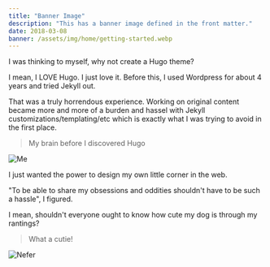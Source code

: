 ```yaml
---
title: "Banner Image"
description: "This has a banner image defined in the front matter."
date: 2018-03-08
banner: /assets/img/home/getting-started.webp
---
```


I was thinking to myself, why not create a Hugo theme?

I mean, I LOVE Hugo. I just love it. Before this, I used Wordpress for about 4 years and tried Jekyll out.

That was a truly horrendous experience. Working on original content became more and more of a burden and hassel with Jekyll customizations/templating/etc which is exactly what I was trying to avoid in the first place.

> My brain before I discovered Hugo

![Me](https://i.pinimg.com/originals/c2/b9/33/c2b933879af8a5f78bc244910451bfda.png)

I just wanted the power to design my own little corner in the web.

"To be able to share my obsessions and oddities shouldn't have to be such a hassle", I figured.

I mean, shouldn't everyone ought to know how cute my dog is through my rantings?

> What a cutie!

![Nefer](https://i.imgur.com/cwXno9D.jpg)
